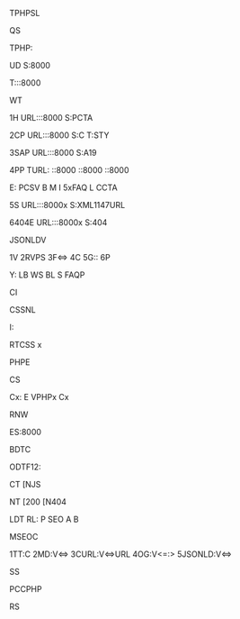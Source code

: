 TPHPSL

QS

TPHP:


UD
S:8000


T:::8000



WT

1H
URL:::8000
S:PCTA

2CP
URL:::8000
S:C
T:STY

3SAP
URL:::8000
S:A19

4PP
TURL:
::8000
::8000
::8000

E:
PCSV
B
M
I
5xFAQ
L
CCTA

5S
URL:::8000x
S:XML1147URL

6404E
URL:::8000x
S:404



JSONLDV

1V
2RVPS
3F<=>
4C
5G::
6P

Y:
LB
WS
BL
S
FAQP



CI

CSSNL

I:

RTCSS
x


PHPE

CS

Cx:
E
VPHPx
Cx

RNW

ES:8000



BDTC

ODTF12:

CT
[NJS

NT
[200
[N404

LDT
RL:
P
SEO
A
B



MSEOC

1TT:C
2MD:V<=>
3CURL:V<=>URL
4OG:V<=:>
5JSONLD:V<=>



SS

PCCPHP



RS











